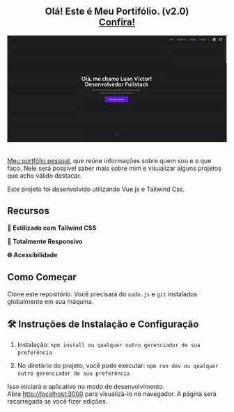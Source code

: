 <h2 align="center">
  Olá! Este é Meu Portifólio. (v2.0)<br/>
  <a href="https://lvictor-portfolio.vercel.app/" target="_blank">Confira!</a>
</h2>
<div align="center">
  <img alt="Demo" src="./src/assets/images/readme/demo.gif" />
</div>

<br/>

<a href="https://lvictor-portfolio.vercel.app/" target="_blank">Meu portfólio pessoal</a>, que reúne informações sobre quem sou e o que faço. Nele será possível saber mais sobre mim e visualizar alguns projetos que acho válido destacar.<br/>

Este projeto foi desenvolvido utilizando Vue.js e Tailwind Css.

## Recursos

**🎨 Estilizado com Tailwind CSS**

**📱 Totalmente Responsivo**

**🌐 Acessibilidade**

## Como Começar

Clone este repositório. Você precisará do `node.js` e `git` instalados globalmente em sua máquina.

## 🛠 Instruções de Instalação e Configuração

1. Instalação: `npm install ou qualquer outro gerenciador de sua preferência`

2. No diretório do projeto, você pode executar: `npm run dev ou qualquer outro gerenciador de sua preferência`

Isso iniciará o aplicativo no modo de desenvolvimento.\
Abra [http://localhost:3000](http://localhost:3000) para visualizá-lo no navegador.
A página será recarregada se você fizer edições.
